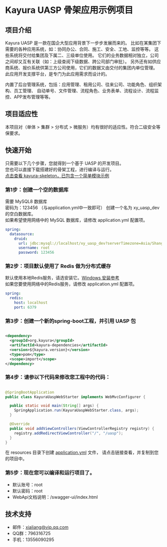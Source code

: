 # Kayura UASP 骨架应用示例项目

## 项目介绍

Kayura UASP 是一款在国企大型应用背景下一步步发展而来的。
比如在某集团下需要的各种应用系统，如：协同办公、合同、施工、安全、工地、监控等等。
这些系统将交付给集团及下属二、三级单位使用。
它们的业务数据相对独立，公司之间却又互有关联（如：上级查阅下级数据、跨公司部门审批）。
另外还有如供应商系统、报价系统供第三方公司使用，它们的数据又由交付的集团内单位管理。
此应用开发支撑平台，是专门为此应用需求而设计的。

内置了后台管理系统，包括：应用管理、租用公司、往来公司、功能角色、组织架构、员工管理、
自动单号、文件管理、流程角色、业务表单、流程设计、流程监控、APP发布管理等等。

## 项目适应性

本项目对（单体 > 集群 > 分布式 > 微服务）均有很好的适应性。符合二级安全等保要求。

## 快速开始

只需要以下几个步骤，您就得到一个基于 UASP 的开发项目。  
您也可以直接下载搭建好的骨架工程，进行编译与运行。  
[点击查看 kayura-skeleton，已包含一个简单模块示例](/kayura-uasp-showcast/tree/master/kayura-skeleton)

### 第1步：创建一个空的数据库

需要 MySQL8 数据库  
密码为：123456 （与application.yml中一致即可）
创建一个名为 xy_uasp_dev 的空白数据库。  
如果希望使用网络中的 MySQL 数据库，请修改 application.yml 配置项。

```yaml
spring:
  datasource:
    druid:
      url: jdbc:mysql://localhost/xy_uasp_dev?serverTimezone=Asia/Shanghai&characterEncoding=utf-8&useSSL=false&nullCatalogMeansCurrent=true
      username: root
      password: 123456
```

### 第2步：项目默认使用了 Redis 做为分布式缓存

默认使用本地Redis服务，请选安装它。[Windows 安装参考](https://redis.com.cn/redis-installation.html)  
如果您要使用网络中的Redis服务，请修改 application.yml 配置项。

```yaml
spring:
  redis:
    host: localhost
    port: 6379
```

### 第3步：创建一个新的spring-boot工程，并引用 UASP 包

```xml

<dependency>
  <groupId>org.kayura</groupId>
  <artifactId>kayura-dependencies</artifactId>
  <version>${kayura.version}</version>
  <type>pom</type>
  <scope>import</scope>
</dependency>
``` 

### 第4步：请参以下代码来修改您工程中的代码：

```java

@SpringBootApplication
public class KayuraUaspWebStarter implements WebMvcConfigurer {

  public static void main(String[] args) {
    SpringApplication.run(KayuraUaspWebStarter.class, args);
  }

  @Override
  public void addViewControllers(ViewControllerRegistry registry) {
    registry.addRedirectViewController("/", "/uasp");
  }
}
``` 

在 resources 目录下创建 [application.yml](/kayura-skeleton/kayura-skeleton-webstarter/src/main/resources) 文件，
请点击链接查看，并复制到您的项目中。

### 第5步：现在您可以编译和运行项目了。

* 默认账号：root
* 默认密码：root
* WebApi文档说明：/swagger-ui/index.html

## 技术支持
- 邮件：xialiang@vip.qq.com
- QQ群：796316725
- 手机：13556090295